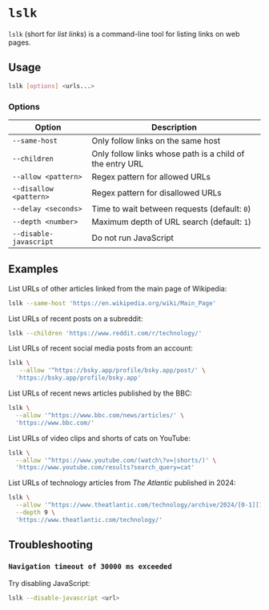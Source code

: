 # `lslk`

`lslk` (short for _list links_) is a command-line tool for listing links
on web pages.

## Usage

```bash
lslk [options] <urls...>
```

### Options

| Option                 | Description                                              |
| ---------------------- | -------------------------------------------------------- |
| `--same-host`          | Only follow links on the same host                       |
| `--children`           | Only follow links whose path is a child of the entry URL |
| `--allow <pattern>`    | Regex pattern for allowed URLs                           |
| `--disallow <pattern>` | Regex pattern for disallowed URLs                        |
| `--delay <seconds>`    | Time to wait between requests (default: `0`)             |
| `--depth <number>`     | Maximum depth of URL search (default: `1`)               |
| `--disable-javascript` | Do not run JavaScript                                    |

## Examples

List URLs of other articles linked from the main page of Wikipedia:

```bash
lslk --same-host 'https://en.wikipedia.org/wiki/Main_Page'
```

List URLs of recent posts on a subreddit:

```bash
lslk --children 'https://www.reddit.com/r/technology/'
```

List URLs of recent social media posts from an account:

```bash
lslk \
   --allow '^https://bsky.app/profile/bsky.app/post/' \
  'https://bsky.app/profile/bsky.app'
```

List URLs of recent news articles published by the BBC:

```bash
lslk \
  --allow '^https://www.bbc.com/news/articles/' \
  'https://www.bbc.com/'
```

List URLs of video clips and shorts of cats on YouTube:

```bash
lslk \
  --allow '^https://www.youtube.com/(watch\?v=|shorts/)' \
  'https://www.youtube.com/results?search_query=cat'
```

List URLs of technology articles from _The Atlantic_ published in 2024:

```bash
lslk \
  --allow '^https://www.theatlantic.com/technology/archive/2024/[0-1][1-9]/' \
  --depth 9 \
  'https://www.theatlantic.com/technology/'
```

## Troubleshooting

### `Navigation timeout of 30000 ms exceeded`

Try disabling JavaScript:

```bash
lslk --disable-javascript <url>
```
